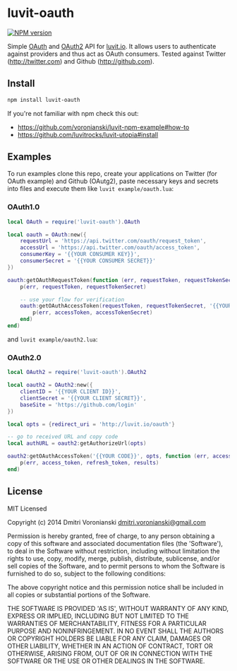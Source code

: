 # luvit-oauth

[![NPM version](https://badge.fury.io/js/luvit-oauth.svg)](http://badge.fury.io/js/luvit-oauth)

Simple [OAuth](http://en.wikipedia.org/wiki/OAuth) and [OAuth2](http://en.wikipedia.org/wiki/OAuth2#OAuth_2.0) API for [luvit.io](http://luvit.io). It allows users to authenticate against providers and thus act as OAuth consumers. Tested against Twitter (http://twitter.com) and Github (http://github.com).

## Install

```bash
npm install luvit-oauth
```

If you're not familiar with npm check this out:

- https://github.com/voronianski/luvit-npm-example#how-to
- https://github.com/luvitrocks/luvit-utopia#install

## Examples

To run examples clone this repo, create your applications on Twitter (for OAuth example) and Github (OAutg2), paste necessary keys and secrets into files and execute them like ``luvit example/oauth.lua``:

### OAuth1.0

```lua
local OAuth = require('luvit-oauth').OAuth

local oauth = OAuth:new({
	requestUrl = 'https://api.twitter.com/oauth/request_token',
	accessUrl = 'https://api.twitter.com/oauth/access_token',
	consumerKey = '{{YOUR CONSUMER KEY}}',
	consumerSecret = '{{YOUR CONSUMER SECRET}}'
})

oauth:getOAuthRequestToken(function (err, requestToken, requestTokenSecret)
	p(err, requestToken, requestTokenSecret)

	-- use your flow for verification
	oauth:getOAuthAccessToken(requestToken, requestTokenSecret, '{{YOUR OAUTH VERIFIER}}', function (err, accessToken, accessTokenSecret)
		p(err, accessToken, accessTokenSecret)
	end)
end)
```

and ``luvit example/oauth2.lua``:

### OAuth2.0

```lua
local OAuth2 = require('luvit-oauth').OAuth2

local oauth2 = OAuth2:new({
	clientID = '{{YOUR CLIENT ID}}',
	clientSecret = '{{YOUR CLIENT SECRET}}',
	baseSite = 'https://github.com/login'
})

local opts = {redirect_uri = 'http://luvit.io/oauth'}

-- go to received URL and copy code
local authURL = oauth2:getAuthorizeUrl(opts)

oauth2:getOAuthAccessToken('{{YOUR CODE}}', opts, function (err, access_token, refresh_token, results)
	p(err, access_token, refresh_token, results)
end)
```

## License

MIT Licensed

Copyright (c) 2014 Dmitri Voronianski [dmitri.voronianski@gmail.com](mailto:dmitri.voronianski@gmail.com)

Permission is hereby granted, free of charge, to any person obtaining
a copy of this software and associated documentation files (the
'Software'), to deal in the Software without restriction, including
without limitation the rights to use, copy, modify, merge, publish,
distribute, sublicense, and/or sell copies of the Software, and to
permit persons to whom the Software is furnished to do so, subject to
the following conditions:

The above copyright notice and this permission notice shall be
included in all copies or substantial portions of the Software.

THE SOFTWARE IS PROVIDED 'AS IS', WITHOUT WARRANTY OF ANY KIND,
EXPRESS OR IMPLIED, INCLUDING BUT NOT LIMITED TO THE WARRANTIES OF
MERCHANTABILITY, FITNESS FOR A PARTICULAR PURPOSE AND NONINFRINGEMENT.
IN NO EVENT SHALL THE AUTHORS OR COPYRIGHT HOLDERS BE LIABLE FOR ANY
CLAIM, DAMAGES OR OTHER LIABILITY, WHETHER IN AN ACTION OF CONTRACT,
TORT OR OTHERWISE, ARISING FROM, OUT OF OR IN CONNECTION WITH THE
SOFTWARE OR THE USE OR OTHER DEALINGS IN THE SOFTWARE.
